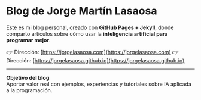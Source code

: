 # Blog de Jorge Martín Lasaosa

Este es mi blog personal, creado con **GitHub Pages + Jekyll**, donde comparto artículos sobre cómo usar la **inteligencia artificial para programar mejor**.

👉 Dirección: [https://jorgelasaosa.com](https://jorgelasaosa.com)
👉 Dirección: [https://jorgelasaosa.github.io](https://jorgelasaosa.github.io)

---
**Objetivo del blog**  
Aportar valor real con ejemplos, experiencias y tutoriales sobre IA aplicada a la programación.  
